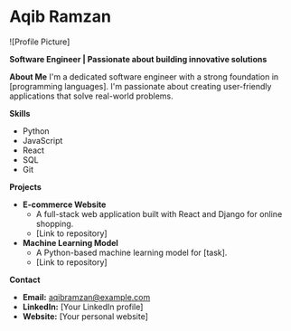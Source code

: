 # **Aqib Ramzan**

![Profile Picture]

**Software Engineer | Passionate about building innovative solutions**

**About Me**
I'm a dedicated software engineer with a strong foundation in [programming languages]. I'm passionate about creating user-friendly applications that solve real-world problems. 

**Skills**
* Python
* JavaScript
* React
* SQL
* Git

**Projects**
* **E-commerce Website**
  * A full-stack web application built with React and Django for online shopping.
  * [Link to repository]
* **Machine Learning Model**
  * A Python-based machine learning model for [task].
  * [Link to repository]

**Contact**
* **Email:** aqibramzan@example.com
* **LinkedIn:** [Your LinkedIn profile]
* **Website:** [Your personal website]
